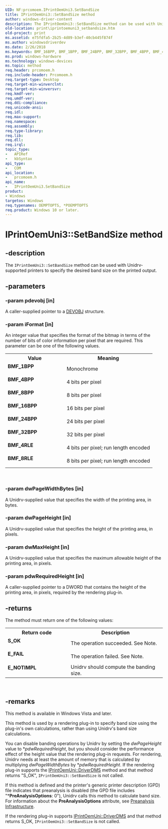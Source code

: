 ```yaml
---
UID: NF:prcomoem.IPrintOemUni3.SetBandSize
title: IPrintOemUni3::SetBandSize method
author: windows-driver-content
description: The IPrintOemUni3::SetBandSize method can be used with Unidrv-supported printers to specify the desired band size on the printed output.
old-location: print\iprintoemuni3_setbandsize.htm
old-project: print
ms.assetid: e75fdfa5-2b25-4d89-b3ef-40cb445f874f
ms.author: windowsdriverdev
ms.date: 2/26/2018
ms.keywords: BMF_16BPP, BMF_1BPP, BMF_24BPP, BMF_32BPP, BMF_4BPP, BMF_4RLE, BMF_8BPP, BMF_8RLE, IPrintOemUni3, IPrintOemUni3 interface [Print Devices], SetBandSize method, IPrintOemUni3::SetBandSize, SetBandSize method [Print Devices], SetBandSize method [Print Devices], IPrintOemUni3 interface, SetBandSize,IPrintOemUni3.SetBandSize, prcomoem/IPrintOemUni3::SetBandSize, print.iprintoemuni3_setbandsize, print_unidrv-pscript_rendering_b381059a-7a5c-49c7-b721-6012ff44157c.xml
ms.prod: windows-hardware
ms.technology: windows-devices
ms.topic: method
req.header: prcomoem.h
req.include-header: Prcomoem.h
req.target-type: Desktop
req.target-min-winverclnt: 
req.target-min-winversvr: 
req.kmdf-ver: 
req.umdf-ver: 
req.ddi-compliance: 
req.unicode-ansi: 
req.idl: 
req.max-support: 
req.namespace: 
req.assembly: 
req.type-library: 
req.lib: 
req.dll: 
req.irql: 
topic_type:
-	APIRef
-	kbSyntax
api_type:
-	COM
api_location:
-	prcomoem.h
api_name:
-	IPrintOemUni3.SetBandSize
product:
- Windows
targetos: Windows
req.typenames: OEMPTOPTS, *POEMPTOPTS
req.product: Windows 10 or later.
---
```


# IPrintOemUni3::SetBandSize method


## -description


The <code>IPrintOemUni3::SetBandSize</code> method can be used with Unidrv-supported printers to specify the desired band size on the printed output.


## -parameters




### -param pdevobj [in]

A caller-supplied pointer to a <a href="https://msdn.microsoft.com/library/windows/hardware/ff547573">DEVOBJ</a> structure.


### -param iFormat [in]

An integer value that specifies the format of the bitmap in terms of the number of bits of color information per pixel that are required. This parameter can be one of the following values.

<table>
<tr>
<th>Value</th>
<th>Meaning</th>
</tr>
<tr>
<td width="40%"><a id="BMF_1BPP"></a><a id="bmf_1bpp"></a><dl>
<dt><b>BMF_1BPP</b></dt>
</dl>
</td>
<td width="60%">
Monochrome

</td>
</tr>
<tr>
<td width="40%"><a id="BMF_4BPP"></a><a id="bmf_4bpp"></a><dl>
<dt><b>BMF_4BPP</b></dt>
</dl>
</td>
<td width="60%">
4 bits per pixel

</td>
</tr>
<tr>
<td width="40%"><a id="BMF_8BPP"></a><a id="bmf_8bpp"></a><dl>
<dt><b>BMF_8BPP</b></dt>
</dl>
</td>
<td width="60%">
8 bits per pixel

</td>
</tr>
<tr>
<td width="40%"><a id="BMF_16BPP"></a><a id="bmf_16bpp"></a><dl>
<dt><b>BMF_16BPP</b></dt>
</dl>
</td>
<td width="60%">
16 bits per pixel

</td>
</tr>
<tr>
<td width="40%"><a id="BMF_24BPP"></a><a id="bmf_24bpp"></a><dl>
<dt><b>BMF_24BPP</b></dt>
</dl>
</td>
<td width="60%">
24 bits per pixel

</td>
</tr>
<tr>
<td width="40%"><a id="BMF_32BPP"></a><a id="bmf_32bpp"></a><dl>
<dt><b>BMF_32BPP</b></dt>
</dl>
</td>
<td width="60%">
32 bits per pixel

</td>
</tr>
<tr>
<td width="40%"><a id="BMF_4RLE"></a><a id="bmf_4rle"></a><dl>
<dt><b>BMF_4RLE</b></dt>
</dl>
</td>
<td width="60%">
4 bits per pixel; run length encoded

</td>
</tr>
<tr>
<td width="40%"><a id="BMF_8RLE"></a><a id="bmf_8rle"></a><dl>
<dt><b>BMF_8RLE</b></dt>
</dl>
</td>
<td width="60%">
8 bits per pixel; run length encoded

</td>
</tr>
</table>
 


### -param dwPageWidthBytes [in]

A Unidrv-supplied value that specifies the width of the printing area, in bytes.


### -param dwPageHeight [in]

A Unidrv-supplied value that specifies the height of the printing area, in pixels.


### -param dwMaxHeight [in]

A Unidrv-supplied value that specifies the maximum allowable height of the printing area, in pixels.


### -param pdwRequiredHeight [in]

A caller-supplied pointer to a DWORD that contains the height of the printing area, in pixels, required by the rendering plug-in.


## -returns



The method must return one of the following values:

<table>
<tr>
<th>Return code</th>
<th>Description</th>
</tr>
<tr>
<td width="40%">
<dl>
<dt><b>S_OK</b></dt>
</dl>
</td>
<td width="60%">
The operation succeeded. See Note.

</td>
</tr>
<tr>
<td width="40%">
<dl>
<dt><b>E_FAIL</b></dt>
</dl>
</td>
<td width="60%">
The operation failed. See Note.

</td>
</tr>
<tr>
<td width="40%">
<dl>
<dt><b>E_NOTIMPL</b></dt>
</dl>
</td>
<td width="60%">
Unidrv should compute the banding size.

</td>
</tr>
</table>
 




## -remarks



This method is available in Windows Vista and later.

This method is used by a rendering plug-in to specify band size using the plug-in's own calculations, rather than using Unidrv's band size calculations.

You can disable banding operations by Unidrv by setting the <i>dwPageHeight</i> value to *<i>pdwRequiredHeight</i>, but you should consider the performance effect of the height value that the rendering plug-in requests. For rendering, Unidrv needs at least the amount of memory that is calculated by multiplying <i>dwPageWidthBytes</i> by *<i>pdwRequiredHeight</i>. If the rendering plug-in supports the <a href="https://msdn.microsoft.com/library/windows/hardware/ff554245">IPrintOemUni::DriverDMS</a> method and that method returns "S_OK", <code>IPrintOemUni3::SetBandSize</code> is not called.

If this method is defined and the printer's generic printer description (GPD) file indicates that preanalysis is disabled (the GPD file includes "*<b>PreAnalysisOptions</b>: 0"), Unidrv calls this method to calculate band size. For information about the <b>PreAnalysisOptions</b> attribute, see <a href="https://msdn.microsoft.com/4c07145a-9a08-4507-8bab-769617e73d77">Preanalysis Infrastructure</a>.

If the rendering plug-in supports <a href="https://msdn.microsoft.com/library/windows/hardware/ff554245">IPrintOemUni::DriverDMS</a> and that method returns S_OK, <code>IPrintOemUni3::SetBandSize</code> is not called.



